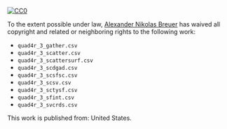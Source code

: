 [![CC0](http://i.creativecommons.org/p/zero/1.0/88x31.png)](http://creativecommons.org/publicdomain/zero/1.0/)

To the extent possible under law, [Alexander Nikolas Breuer](http://dial3343.org) has waived all copyright and related or neighboring rights to the following work:

* `quad4r_3_gather.csv`
* `quad4r_3_scatter.csv`
* `quad4r_3_scattersurf.csv`
* `quad4r_3_scdgad.csv`
* `quad4r_3_scsfsc.csv`
* `quad4r_3_scsv.csv`
* `quad4r_3_sctysf.csv`
* `quad4r_3_sfint.csv`
* `quad4r_3_svcrds.csv`

This work is published from: United States.
